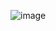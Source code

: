 ![image](https://github.com/punithavalliravi/VAC/assets/138120904/5f36df6c-1b0a-4cc7-bb7e-293191511fc8)


